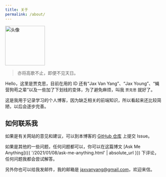 ```yaml
---
title: 关于
permalink: /about/
---
```


<img src='{{ "/assets/images/avatar.png" | absolute_url }}' alt="头像" height="128px" width="128px">  

> 亦将高歌不止，即便不见天日。  

Hello，这里是贾克思，目前在用的 ID 还有“Jax Van Yang”、“Jax Young”、“蝇营狗苟之辈”以及一些加了下划线的变体，为了避免麻烦，叫我 `贾克思` 就好了。  

这是我用于记录学习的个人博客，因为缺乏相关的前端知识，所以看起来还比较简陋，以后会逐步完善。  

## 如何联系我
如果是有关网站的意见和建议，可以到本博客的 [GitHub 仓库](https://github.com/JaxVanYang/jaxvanyang.github.io/issues) 上提交 Issue。  

如果是其他的一些问题，任何问题都可以，你可以在这篇博文 [Ask Me Anything]({{ '/2021/01/08/ask-me-anything.html' | absolute_url }}) 下评论，任何问题我都会尝试解答。  

另外你也可以给我发邮件，我的邮箱是 <jaxvanyang@gmail.com>，欢迎来信。  